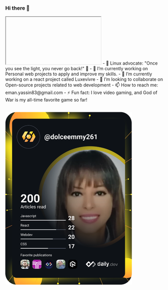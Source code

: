 ### Hi there 👋


<!-- **dolce-emmy/dolce-emmy** is a ✨ _special_ ✨ repository because its `README.md` (this file) appears on your GitHub profile.

Here are some ideas to get you started: -->
<iframe>
  <source srcset="https://assets.pinterest.com/ext/embed.html?id=1046453663405377922" height="714" width="345" frameborder="0" scrolling="no">
</iframe>
- 🌌 Linux advocate: "Once you see the light, you never go back!" 🌟
- 🔭 I’m currently working on Personal web projects to apply and improve my skills.
- 🌱 I’m currently working on a react project called Luxevivre
- 👯 I’m looking to collaborate on Open-source projects related to web development
<!-- - 🤔 I’m looking for help with ... -->
<!-- - 💬 Ask me about HTML, CSS, Tailwind CSS, SCSS, JavaScript, React.js, Express.js, Node.js, and MongoDB. -->
- 📫 How to reach me: eman.yassin83@gmail.com
<!-- - 😄 Pronouns: ... -->
- ⚡ Fun fact: I love video gaming, and God of War is my all-time favorite game so far!
<!-- - 👨‍💻 I find joy in utilizing these technologies: <p display="inline">
  <a href="https://developer.mozilla.org/en-US/docs/Web/JavaScript"><img src="https://upload.wikimedia.org/wikipedia/commons/9/99/Unofficial_JavaScript_logo_2.svg" alt="JavaScript" width="40" height="40"></a>
  <a href="https://reactjs.org/"><img src="https://upload.wikimedia.org/wikipedia/commons/a/a7/React-icon.svg" alt="React" width="40" height="40"></a>
  <a href="https://nodejs.org/"><img src="https://upload.wikimedia.org/wikipedia/commons/d/d9/Node.js_logo.svg" alt="Node.js" width="40" height="40"></a>
  <a href="https://www.mongodb.com/"><img src="https://w7.pngwing.com/pngs/429/921/png-transparent-mongodb-plain-wordmark-logo-icon.png" alt="MongoDB" width="40" height="40"></a>
  <a href="https://developer.mozilla.org/en-US/docs/Web/Guide/HTML/HTML5"><img src="https://upload.wikimedia.org/wikipedia/commons/6/61/HTML5_logo_and_wordmark.svg" alt="HTML5" width="40" height="40"></a>
  <a href="https://developer.mozilla.org/en-US/docs/Web/CSS"><img src="https://upload.wikimedia.org/wikipedia/commons/d/d5/CSS3_logo_and_wordmark.svg" alt="CSS3" width="40" height="40"></a>
  <a href="https://git-scm.com/"><img src="https://git-scm.com/images/logos/downloads/Git-Icon-1788C.png" alt="Git" width="40" height="40"></a>
  <a href="https://www.linux.org/"><img src="https://upload.wikimedia.org/wikipedia/commons/thumb/4/41/Made_with_Linux_orange.svg/640px-Made_with_Linux_orange.svg.png" alt="Linux" width="40" height="40"></a>
  <a href="https://tailwindcss.com/"><img src="https://upload.wikimedia.org/wikipedia/commons/thumb/d/d5/Tailwind_CSS_Logo.svg/640px-Tailwind_CSS_Logo.svg.png" width="40" height="40"></a>

</p> -->

##
<a href="https://app.daily.dev/dolce-emmy"><img src="https://github.com/dolce-emmy/dolce-emmy/blob/main/devcard.svg" width="400" alt= "Eman Yassin Mohamed Hassan's Dev Card"/></a> 

